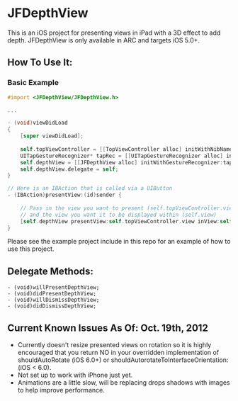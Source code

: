 JFDepthView
===========

This is an iOS project for presenting views in iPad with a 3D effect to add depth. JFDepthView is only available in ARC and targets iOS 5.0+.

How To Use It:
-------------

### Basic Example

```objective-c
#import <JFDepthView/JFDepthView.h>

...

- (void)viewDidLoad
{
    [super viewDidLoad];
    
    self.topViewController = [[TopViewController alloc] initWithNibName:@"TopViewController" bundle:nil];
    UITapGestureRecognizer* tapRec = [[UITapGestureRecognizer alloc] initWithTarget:self action:@selector(dismiss)];
    self.depthView = [[JFDepthView alloc] initWithGestureRecognizer:tapRec];
    self.depthView.delegate = self;
}

// Here is an IBAction that is called via a UIButton
- (IBAction)presentView:(id)sender {
    
    // Pass in the view you want to present (self.topViewController.view) 
    // and the view you want it to be displayed within (self.view)
    [self.depthView presentView:self.topViewController.view inView:self.view];
}
```

Please see the example project include in this repo for an example of how to use this project.
    
Delegate Methods:
----------------

    - (void)willPresentDepthView;
    - (void)didPresentDepthView;
    - (void)willDismissDepthView;
    - (void)didDismissDepthView;
    
Current Known Issues As Of: Oct. 19th, 2012
-------------------------------------------

- Currently doesn't resize presented views on rotation so it is highly encouraged that you return NO in your overridden implementation of shouldAutoRotate (iOS 6.0+) or shouldAutorotateToInterfaceOrientation: (iOS < 6.0).
- Not set up to work with iPhone just yet.
- Animations are a little slow, will be replacing drops shadows with images to help improve performance.